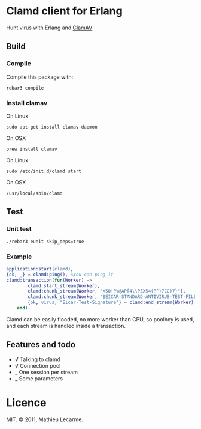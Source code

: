 # Clamd client for Erlang

Hunt virus with Erlang and [ClamAV](http://www.clamav.net/)

## Build

### Compile

Compile this package with:

    rebar3 compile

### Install clamav

On Linux

	sudo apt-get install clamav-daemon

On OSX

	brew install clamav

On Linux

	sudo /etc/init.d/clamd start

On OSX

	/usr/local/sbin/clamd

## Test

### Unit test

	./rebar3 eunit skip_deps=true


### Example

```erlang
application:start(clamd),
{ok, _} = clamd:ping(), %You can ping it
clamd:transaction(fun(Worker) ->
        clamd:start_stream(Worker),
        clamd:chunk_stream(Worker, "X5O!P%@AP[4\\PZX54(P^)7CC)7}"),
        clamd:chunk_stream(Worker, "$EICAR-STANDARD-ANTIVIRUS-TEST-FILE!$H+H*"),
        {ok, virus, "Eicar-Test-Signature"} = clamd:end_stream(Worker)
    end).
```

Clamd can be easily flooded, no more worker than CPU, so poolboy is used,
and each stream is handled inside a transaction.

## Features and todo

 * √ Talking to clamd
 * √ Connection pool
 * _ One session per stream
 * _ Some parameters


# Licence

MIT. © 2011, Mathieu Lecarme.
